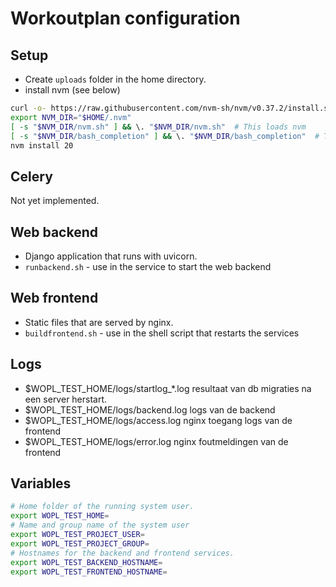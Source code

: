 Workoutplan configuration
===

## Setup

* Create `uploads` folder in the home directory.
* install nvm (see below)

```sh
curl -o- https://raw.githubusercontent.com/nvm-sh/nvm/v0.37.2/install.sh | bash
export NVM_DIR="$HOME/.nvm"
[ -s "$NVM_DIR/nvm.sh" ] && \. "$NVM_DIR/nvm.sh"  # This loads nvm
[ -s "$NVM_DIR/bash_completion" ] && \. "$NVM_DIR/bash_completion"  # This loads nvm bash_completion
nvm install 20
```

## Celery

Not yet implemented.

## Web backend

* Django application that runs with uvicorn.
* `runbackend.sh` - use in the service to start the web backend

## Web frontend

* Static files that are served by nginx.
* `buildfrontend.sh` - use in the shell script that restarts the services

## Logs

* $WOPL_TEST_HOME/logs/startlog_*.log resultaat van db migraties na een server herstart.
* $WOPL_TEST_HOME/logs/backend.log logs van de backend
* $WOPL_TEST_HOME/logs/access.log nginx toegang logs van de frontend
* $WOPL_TEST_HOME/logs/error.log nginx foutmeldingen van de frontend


## Variables

```sh
# Home folder of the running system user.
export WOPL_TEST_HOME=
# Name and group name of the system user
export WOPL_TEST_PROJECT_USER=
export WOPL_TEST_PROJECT_GROUP=
# Hostnames for the backend and frontend services.
export WOPL_TEST_BACKEND_HOSTNAME=
export WOPL_TEST_FRONTEND_HOSTNAME=
```
